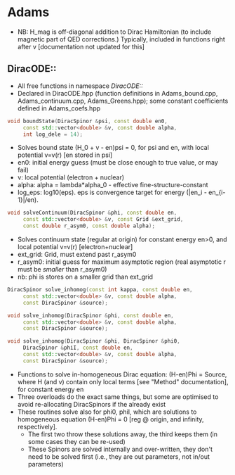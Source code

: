 # Adams

 * NB: H_mag is off-diagonal addition to Dirac Hamiltonian (to include magnetic part of QED corrections.) Typically, included in functions right after v [documentation not updated for this]

## DiracODE::

 * All free functions in namespace _DiracODE::_
 * Declared in DiracODE.hpp (function definitions in Adams_bound.cpp, Adams_continuum.cpp, Adams_Greens.hpp); some constant coefficients defined in Adams_coefs.hpp

```cpp
void boundState(DiracSpinor &psi, const double en0,
     const std::vector<double> &v, const double alpha,
     int log_dele = 14);
```
 * Solves bound state (H_0 + v - en)psi = 0, for psi and en, with local potential v=v(r) [en stored in psi]
 * en0: initial energy guess (must be close enough to true value, or may fail)
 * v: local potential (electron + nuclear)
 * alpha: alpha = lambda*alpha_0 - effective fine-structure-constant
 * log_eps: log10(eps). eps is convergence target for energy (|en_i - en_{i-1}|/en).


```cpp
void solveContinuum(DiracSpinor &phi, const double en,
     const std::vector<double> &v, const Grid &ext_grid,
     const double r_asym0, const double alpha);
```
 * Solves continuum state (regular at origin) for constant energy en>0, and local potential v=v(r) [electron+nuclear]
 * ext_grid: Grid, must extend past r_asym0
 * r_asym0: initial guess for maximum asymptotic region (real asymptotic r must be _smaller_ than r_asym0)
 * nb: phi is stores on a smaller grid than ext_grid


```cpp
DiracSpinor solve_inhomog(const int kappa, const double en,
     const std::vector<double> &v, const double alpha,
     const DiracSpinor &source);

void solve_inhomog(DiracSpinor &phi, const double en,
     const std::vector<double> &v, const double alpha,
     const DiracSpinor &source);

void solve_inhomog(DiracSpinor &phi, DiracSpinor &phi0,
     DiracSpinor &phiI, const double en,
     const std::vector<double> &v, const double alpha,
     const DiracSpinor &source);
```

* Functions to solve in-homogeneous Dirac equation: (H-en)Phi = Source, where H (and v) contain only local terms [see "Method" documentation], for constant energy en
* Three overloads do the exact same things, but some are optimised to avoid re-allocating DiracSpinors if the already exist
* These routines solve also for phi0, phiI, which are solutions to homogeneous equation  (H-en)Phi = 0 [reg @ origin, and infinity, respectively].
  * The first two throw these solutions away, the third keeps them (in some cases they can be re-used)
  * These Spinors are solved internally and over-written, they don't need to be solved first (i.e., they are out parameters, not in/out parameters)
